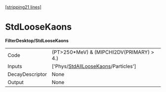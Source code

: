 [\[stripping21 lines\]](../stripping21-index.md)

# StdLooseKaons

**FilterDesktop/StdLooseKaons**

|                 |                                                                                             |
|-----------------|---------------------------------------------------------------------------------------------|
| Code            | (PT\>250\*MeV) & (MIPCHI2DV(PRIMARY) \> 4.)                                                 |
| Inputs          | \['Phys/[StdAllLooseKaons](../commonparticles/stripping21-stdallloosekaons.md)/Particles'\] |
| DecayDescriptor | None                                                                                        |
| Output          | None                                                                                        |
